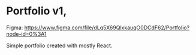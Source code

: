 # Portfolio v1,

Figma: https://www.figma.com/file/dLq5X69QlxkauqO0DCdF62/Portfolio?node-id=0%3A1

Simple portfolio created with mostly React.
